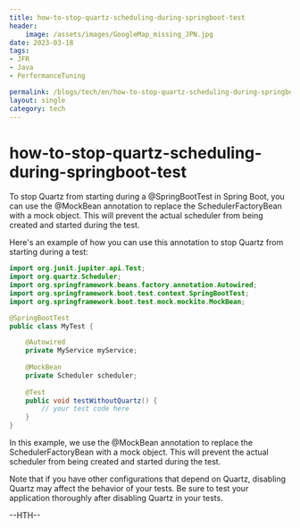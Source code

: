 ```yaml
---
title: how-to-stop-quartz-scheduling-during-springboot-test
header:
    image: /assets/images/GoogleMap_missing_JPN.jpg
date: 2023-03-18
tags:
- JFR
- Java
- PerformanceTuning

permalink: /blogs/tech/en/how-to-stop-quartz-scheduling-during-springboot-test
layout: single
category: tech
---
```


# how-to-stop-quartz-scheduling-during-springboot-test

To stop Quartz from starting during a @SpringBootTest in Spring Boot, you can use the @MockBean annotation to replace the SchedulerFactoryBean with a mock object. This will prevent the actual scheduler from being created and started during the test.

Here's an example of how you can use this annotation to stop Quartz from starting during a test:


```java
import org.junit.jupiter.api.Test;
import org.quartz.Scheduler;
import org.springframework.beans.factory.annotation.Autowired;
import org.springframework.boot.test.context.SpringBootTest;
import org.springframework.boot.test.mock.mockito.MockBean;

@SpringBootTest
public class MyTest {

    @Autowired
    private MyService myService;
    
    @MockBean
    private Scheduler scheduler;
    
    @Test
    public void testWithoutQuartz() {
        // your test code here
    }
}
```

In this example, we use the @MockBean annotation to replace the SchedulerFactoryBean with a mock object. This will prevent the actual scheduler from being created and started during the test.

Note that if you have other configurations that depend on Quartz, disabling Quartz may affect the behavior of your tests. Be sure to test your application thoroughly after disabling Quartz in your tests.

--HTH--
